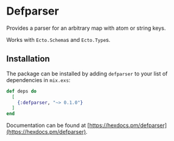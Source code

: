 # Defparser

Provides a parser for an arbitrary map with atom or string keys.

Works with `Ecto.Schema`s and `Ecto.Type`s.

## Installation

The package can be installed by adding `defparser` to your list of
dependencies in `mix.exs`:

```elixir
def deps do
  [
    {:defparser, "~> 0.1.0"}
  ]
end
```

Documentation can be found at
[https://hexdocs.pm/defparser](https://hexdocs.pm/defparser).
